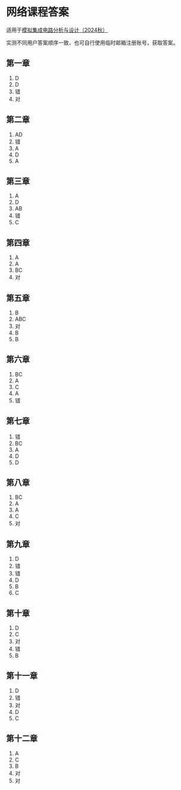 # 网络课程答案

适用于[模拟集成电路分析与设计（2024秋）](https://www.xuetangx.com/course/uestcP08541015/21561940?channel=i.area.learn_title)

实测不同用户答案顺序一致，也可自行使用临时邮箱注册账号，获取答案。

## 第一章

1. D
2. D
3. 错
4. 对

## 第二章

1. AD
2. 错
3. A
4. D
5. A

## 第三章

1. A
2. D
3. AB
4. 错
5. C

## 第四章

1. A
2. A
3. BC
4. 对

## 第五章

1. B
2. ABC
3. 对
4. B
5. B

## 第六章

1. BC
2. A
3. C
4. A
5. 错

## 第七章

1. 错
2. BC
3. A
4. D
5. D

## 第八章

1. BC
2. A
3. A
4. C
5. 对

## 第九章

1. D
2. 错
3. 错
4. D
5. B
6. C

## 第十章

1. D
2. C
3. 对
4. 错
5. B

## 第十一章

1. D
2. 错
3. 对
4. D
5. C

## 第十二章

1. A
2. C
3. B
4. 对
5. 对
